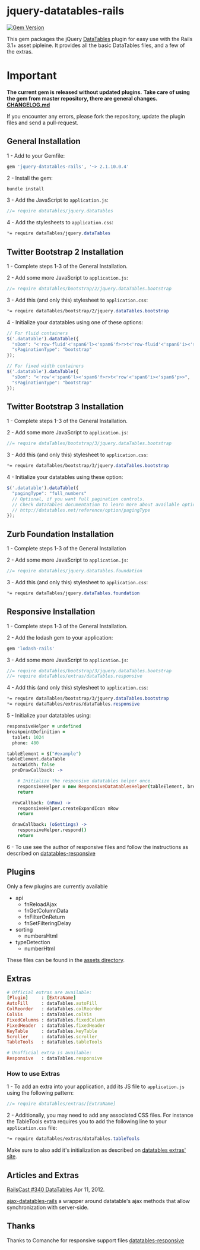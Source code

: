 

# jquery-datatables-rails
[![Gem Version](https://badge.fury.io/rb/jquery-datatables-rails.svg)](http://badge.fury.io/rb/jquery-datatables-rails)

This gem packages the jQuery [DataTables](http://datatables.net/) plugin for easy use with the Rails 3.1+ asset pipleine.
It provides all the basic DataTables files, and a few of the extras.

# Important

**The current gem is released without updated plugins.**
**Take care of using the gem from master repository, there are general changes. [CHANGELOG.md](CHANGELOG.md)**

If you encounter any errors, please fork the repository, update the plugin files and send a pull-request.

## General Installation

1 - Add to your Gemfile:

```ruby
gem 'jquery-datatables-rails', '~> 2.1.10.0.4'
```

2 - Install the gem:

```bash
bundle install
```

3 - Add the JavaScript to `application.js`:

```javascript
//= require dataTables/jquery.dataTables
```

4 - Add the stylesheets to `application.css`:

```css
*= require dataTables/jquery.dataTables
```

## Twitter Bootstrap 2 Installation

1 - Complete steps 1-3 of the General Installation.

2 - Add some more JavaScript to `application.js`:

```javascript
//= require dataTables/bootstrap/2/jquery.dataTables.bootstrap
```

3 - Add this (and only this) stylesheet to `application.css`:

```css
*= require dataTables/bootstrap/2/jquery.dataTables.bootstrap
```

4 - Initialize your datatables using one of these options:

```javascript
// For fluid containers
$('.datatable').dataTable({
  "sDom": "<'row-fluid'<'span6'l><'span6'f>r>t<'row-fluid'<'span6'i><'span6'p>>",
  "sPaginationType": "bootstrap"
});

// For fixed width containers
$('.datatable').dataTable({
  "sDom": "<'row'<'span6'l><'span6'f>r>t<'row'<'span6'i><'span6'p>>",
  "sPaginationType": "bootstrap"
});
```

## Twitter Bootstrap 3 Installation

1 - Complete steps 1-3 of the General Installation.

2 - Add some more JavaScript to `application.js`:

```javascript
//= require dataTables/bootstrap/3/jquery.dataTables.bootstrap
```

3 - Add this (and only this) stylesheet to `application.css`:

```css
*= require dataTables/bootstrap/3/jquery.dataTables.bootstrap
```

4 - Initialize your datatables using these option:

```javascript
$('.datatable').dataTable({
  "pagingType": "full_numbers"
  // Optional, if you want full pagination controls.
  // Check dataTables documentation to learn more about available options.
  // http://datatables.net/reference/option/pagingType
});
```


## Zurb Foundation Installation

1 - Complete steps 1-3 of the General Installation

2 - Add some more JavaScript to `application.js`:

```javascript
//= require dataTables/jquery.dataTables.foundation
```

3 - Add this (and only this) stylesheet to `application.css`:

```css
*= require dataTables/jquery.dataTables.foundation
```

## Responsive Installation

1 - Complete steps 1-3 of the General Installation.

2 - Add the lodash gem to your application:

```ruby
gem 'lodash-rails'
```

3 - Add some more JavaScript to `application.js`:

```javascript
//= require dataTables/bootstrap/3/jquery.dataTables.bootstrap
//= require dataTables/extras/dataTables.responsive
```

4 - Add this (and only this) stylesheet to `application.css`:

```css
*= require dataTables/bootstrap/3/jquery.dataTables.bootstrap
*= require dataTables/extras/dataTables.responsive
```

5 - Initialize your datatables using:

```coffeescript
responsiveHelper = undefined
breakpointDefinition =
  tablet: 1024
  phone: 480

tableElement = $("#example")
tableElement.dataTable
  autoWidth: false
  preDrawCallback: ->

    # Initialize the responsive datatables helper once.
    responsiveHelper = new ResponsiveDatatablesHelper(tableElement, breakpointDefinition)  unless responsiveHelper
    return

  rowCallback: (nRow) ->
    responsiveHelper.createExpandIcon nRow
    return

  drawCallback: (oSettings) ->
    responsiveHelper.respond()
    return
```

6 - To use see the author of responsive files and follow the instructions as described on [datatables-responsive]

## Plugins

Only a few plugins are currently available

* api
    * fnReloadAjax
    * fnGetColumnData
    * fnFilterOnReturn
    * fnSetFilteringDelay
* sorting
    * numbersHtml
* typeDetection
    * numberHtml

These files can be found in the [assets directory][assets].

## Extras

````ruby
# Official extras are available:
[Plugin]     : [ExtraName]
AutoFill     : dataTables.autoFill
ColReorder   : dataTables.colReorder
ColVis       : dataTables.colVis
FixedColumns : dataTables.fixedColumn
FixedHeader  : dataTables.fixedHeader
KeyTable     : dataTables.keyTable
Scroller     : dataTables.scroller
TableTools   : dataTables.tableTools

# Unofficial extra is available:
Responsive   : dataTables.responsive
````

### How to use Extras
1 - To add an extra into your application, add its JS file to `application.js` using the following pattern:

```javascript
//= require dataTables/extras/[ExtraName]
```

2 - Additionally, you may need to add any associated CSS files. For instance the TableTools extra requires
you to add the following line to your `application.css` file:

```css
*= require dataTables/extras/dataTables.tableTools
```

Make sure to also add it's initialization as described on [datatables extras' site][datatables_extras].

## Articles and Extras

[RailsCast #340 DataTables] Apr 11, 2012.

[ajax-datatables-rails] a wrapper around datatable's ajax methods that allow synchronization with server-side.

## Thanks

Thanks to Comanche for responsive support files [datatables-responsive]

[assets]: app/assets/javascripts/dataTables
[datatables_extras]: http://datatables.net/extras/
[datatables-responsive]: https://github.com/Comanche/datatables-responsive
[RailsCast #340 DataTables]: http://railscasts.com/episodes/340-datatables
[ajax-datatables-rails]: https://github.com/antillas21/ajax-datatables-rails
